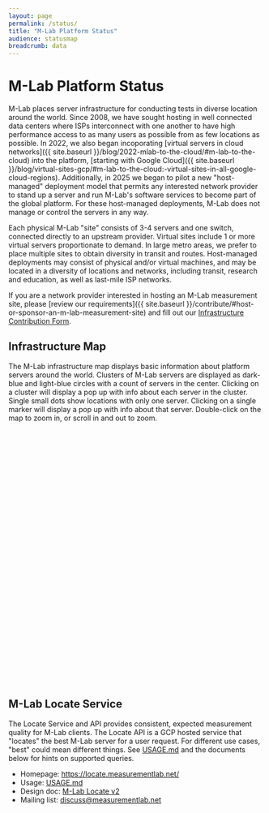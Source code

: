 ```yaml
---
layout: page
permalink: /status/
title: "M-Lab Platform Status"
audience: statusmap
breadcrumb: data
---
```


# M-Lab Platform Status

M-Lab places server infrastructure for conducting tests in diverse location around the world. Since 2008, we have sought hosting in well connected data centers where ISPs interconnect with one another to have high performance access to as many users as possible from as few locations as possible. In 2022, we also began incoporating [virtual servers in cloud networks]({{ site.baseurl }}/blog/2022-mlab-to-the-cloud/#m-lab-to-the-cloud) into the platform, [starting with Google Cloud]({{ site.baseurl }}/blog/virtual-sites-gcp/#m-lab-to-the-cloud:-virtual-sites-in-all-google-cloud-regions). Additionally, in 2025 we began to pilot a new "host-managed" deployment model that permits any interested network provider to stand up a server and run M-Lab's software services to become part of the global platform. For these host-managed deployments, M-Lab does not manage or control the servers in any way.

Each physical M-Lab "site" consists of 3-4 servers and one switch, connected directly to an upstream provider. Virtual sites include 1 or more virtual servers proportionate to demand. In large metro areas, we prefer to place multiple sites to obtain diversity in transit and routes. Host-managed deployments may consist of physical and/or virtual machines, and may be located in a diversity of locations and networks, including transit, research and education, as well as last-mile ISP networks.

If you are a network provider interested in hosting an M-Lab measurement site, please [review our requirements]({{ site.baseurl }}/contribute/#host-or-sponsor-an-m-lab-measurement-site) and fill out our [Infrastructure Contribution Form](https://docs.google.com/forms/d/e/1FAIpQLSe1wXKfQ0VIt_hZFatCwCaoOeeDpRv3JZDM_eAmIaksMuwB4g/viewform?usp=sf_link).

## Infrastructure Map
<p>
The M-Lab infrastructure map displays basic information about platform servers around the world. Clusters of M-Lab servers are displayed as dark-blue and light-blue circles with a count of servers in the center. Clicking on a cluster will display a pop up with info about each server in the cluster. Single small dots show locations with only one server. Clicking on a single marker will display a pop up with info about that server. Double-click on the map to zoom in, or scroll in and out to zoom.
<div id="map" class="map leaflet-container" style="height: 500px; width:100%; position:relative;"></div>
</p>

<script>
{% include infrastructure-map.js %}
</script>

## M-Lab Locate Service

The Locate Service and API provides consistent, expected measurement quality for M-Lab
clients. The Locate API is a GCP hosted service that "locates" the best M-Lab
server for a user request. For different use cases, "best" could mean different
things. See [USAGE.md](https://github.com/m-lab/locate/blob/main/USAGE.md) and
the documents below for hints on supported queries.

- Homepage: <https://locate.measurementlab.net/>
- Usage: [USAGE.md](https://github.com/m-lab/locate/blob/main/USAGE.md)
- Design doc: [M-Lab Locate v2](https://docs.google.com/document/d/1az-4Fojf_0REQopCyA9WDS54ZNILQDuTc5SnWkbozbE/view)
- Mailing list: [discuss@measurementlab.net](https://groups.google.com/a/measurementlab.net/forum/#!forum/discuss)

